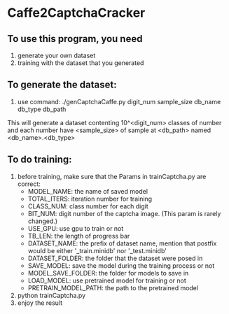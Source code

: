 # Caffe2CaptchaCracker

## To use this program, you need

1. generate your own dataset
2. training with the dataset that you generated


## To generate the dataset:

1. use command: ./genCaptchaCaffe.py digit_num sample_size db_name db_type db_path

This will generate a dataset contenting 10^<digit_num> classes of number and each number have <sample_size> of sample at <db_path> named <db_name>.<db_type> 


## To do training:
1. before training, make sure that the Params in trainCaptcha.py are correct:
    * MODEL_NAME: the name of saved model
    * TOTAL_ITERS: iteration number for training
    * CLASS_NUM: class number for each digit
    * BIT_NUM: digit number of the captcha image. (This param is rarely changed.)
    * USE_GPU: use gpu to train or not
    * TB_LEN: the length of progress bar
    * DATASET_NAME: the prefix of dataset name, mention that postfix would be either '_train.minidb' nor  '_test.minidb'
    * DATASET_FOLDER: the folder that the dataset were posed in
    * SAVE_MODEL: save the model during the training process or not
    * MODEL_SAVE_FOLDER: the folder for models to save in
    * LOAD_MODEL: use pretrained model for training or not
    * PRETRAIN_MODEL_PATH: the path to the pretrained model
2. python trainCaptcha.py
3. enjoy the result
